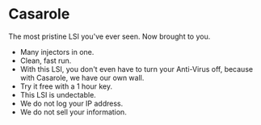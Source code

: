 # Casarole
The most pristine LSI you've ever seen. Now brought to you.
- Many injectors in one.
- Clean, fast run.
- With this LSI, you don't even have to turn your Anti-Virus off, because with Casarole, we have our own wall.
- Try it free with a 1 hour key.
- This LSI is undectable.
- We do not log your IP address.
- We do not sell your information.
